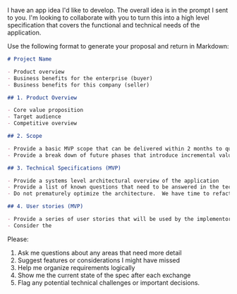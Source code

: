 I have an app idea I'd like to develop. The overall idea is in the prompt I sent to you. I'm looking to collaborate with you to turn this into a high level specification that covers the functional and technical needs of the application.

Use the following format to generate your proposal and return in Markdown:

```markdown
# Project Name

- Product overview
- Business benefits for the enterprise (buyer)
- Business benefits for this company (seller)

## 1. Product Overview

- Core value proposition
- Target audience
- Competitive overview

## 2. Scope

- Provide a basic MVP scope that can be delivered within 2 months to quickly validate the idea.
- Provide a break down of future phases that introduce incremental value with no more than two months between releases.

## 3. Technical Specifications (MVP)

- Provide a systems level architectural overview of the application
- Provide a list of known questions that need to be answered in the technical specification
- Do not prematurely optimize the architecture.  We have time to refactor later.

## 4. User stories (MVP)

- Provide a series of user stories that will be used by the implementors to guide the feature set.
- Consider the 

```

Please:
1. Ask me questions about any areas that need more detail
2. Suggest features or considerations I might have missed
3. Help me organize requirements logically
4. Show me the current state of the spec after each exchange
5. Flag any potential technical challenges or important decisions.